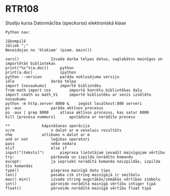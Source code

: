 # RTR108
Studiju kurss Datormācība (speckurss) elektroniskā klase

	Python nav:

	Jākompilē
	Jāliek ";"
	Neveidojas no 'blokiem' (piem. main())

	vars()				Izvada darba telpas datus, saglabātos mainīgos un importētāš bibliotekas
	print("%s"%(a.doc))		python
	print(a.doc)			ipython
	python --version		parāda noklusējuma versiju
	idle				darba telpa
	import [nosaukums]		importē bibliotēku
	from math import cos		importē konrētu bibliotēkas daļu
	import cmath as math_V1		importē bibliotēku ar sevis izvēlēto nosaukumu
	python -m http.server 8000 &	iegūst localhost:800 serveri
	ps -aux				parāda aktīvos procesus
	ps -aux | grep 8000		atlasa aktīvos procesus, kas satur 8000
	kill [procesa nummurs]		apstādina ar norādīto procesu
	
	**				kāpināšanas operācija
	n//m				n dalot ar m veselais rezultāts
	n%m				atlikums n dalot ar m
	and or not			loģikas operatori
	pass				neko nedara
	elif				else if
	input("[teksts]")		pieprasa lietotājam ievadīt mainīgajam vērtību
	try:				pārbauda un izpilda norādīto komandu
	except:				ja iepriekš norādītā komanda neizpildās, izpilda šīs komandas
	type()				pieprasa mainīgā datu tipu
	len()				pasaka cik string mainīgajā ir smilbolu
	max() min()			izvada string augstākās/zemākās vērtības zimbolu
	int()				pārveido norādītā mainīgā vērtību intiger tipā
	float()				pārveido norādītā mainīgā vērtību float tipā
